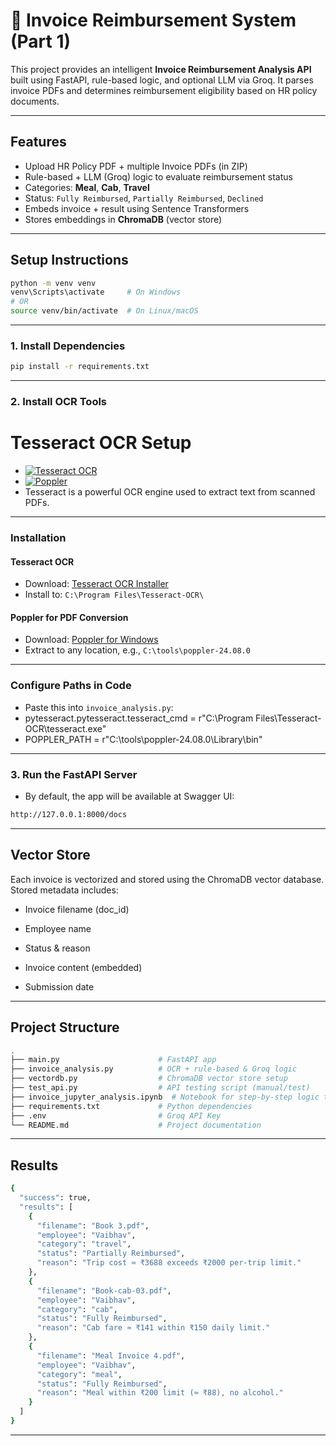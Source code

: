# 📄 Invoice Reimbursement System (Part 1)

This project provides an intelligent **Invoice Reimbursement Analysis API** built using FastAPI, rule-based logic, and optional LLM via Groq. It parses invoice PDFs and determines reimbursement eligibility based on HR policy documents.

---

## Features

- Upload HR Policy PDF + multiple Invoice PDFs (in ZIP)
- Rule-based + LLM (Groq) logic to evaluate reimbursement status
- Categories: **Meal**, **Cab**, **Travel**
- Status: `Fully Reimbursed`, `Partially Reimbursed`, `Declined`
- Embeds invoice + result using Sentence Transformers
- Stores embeddings in **ChromaDB** (vector store)

---

## Setup Instructions

```bash
python -m venv venv
venv\Scripts\activate     # On Windows
# OR
source venv/bin/activate  # On Linux/macOS
```
---
### 1. Install Dependencies

```bash
pip install -r requirements.txt
```
---

### 2. Install OCR Tools

# Tesseract OCR Setup


- [![Tesseract OCR](https://img.shields.io/badge/OCR-Tesseract-blue)](https://github.com/tesseract-ocr/tesseract)
- [![Poppler](https://img.shields.io/badge/PDF-Poppler-brightgreen)](https://github.com/oschwartz10612/poppler-windows)
- Tesseract is a powerful OCR engine used to extract text from scanned PDFs.
  
---

### Installation

#### Tesseract OCR


- Download: [Tesseract OCR Installer](https://github.com/UB-Mannheim/tesseract/wiki)
- Install to: `C:\Program Files\Tesseract-OCR\`

#### Poppler for PDF Conversion


- Download: [Poppler for Windows](https://github.com/oschwartz10612/poppler-windows/releases/)
- Extract to any location, e.g., `C:\tools\poppler-24.08.0`

---

### Configure Paths in Code

- Paste this into `invoice_analysis.py`:
- pytesseract.pytesseract.tesseract_cmd = r"C:\\Program Files\\Tesseract-OCR\\tesseract.exe"
- POPPLER_PATH = r"C:\\tools\\poppler-24.08.0\\Library\\bin"

---
### 3. Run the FastAPI Server

- By default, the app will be available at Swagger UI:
```bash
http://127.0.0.1:8000/docs 
```
---

## Vector Store

Each invoice is vectorized and stored using the ChromaDB vector database.
Stored metadata includes:

- Invoice filename (doc_id)

- Employee name

- Status & reason

- Invoice content (embedded)

- Submission date

---

## Project Structure
```bash
.
├── main.py                      # FastAPI app
├── invoice_analysis.py          # OCR + rule-based & Groq logic
├── vectordb.py                  # ChromaDB vector store setup
├── test_api.py                  # API testing script (manual/test)
├── invoice_jupyter_analysis.ipynb  # Notebook for step-by-step logic tests
├── requirements.txt             # Python dependencies
├── .env                         # Groq API Key
└── README.md                    # Project documentation
```
---

##  Results

```bash
{
  "success": true,
  "results": [
    {
      "filename": "Book 3.pdf",
      "employee": "Vaibhav",
      "category": "travel",
      "status": "Partially Reimbursed",
      "reason": "Trip cost ≈ ₹3688 exceeds ₹2000 per‑trip limit."
    },
    {
      "filename": "Book-cab-03.pdf",
      "employee": "Vaibhav",
      "category": "cab",
      "status": "Fully Reimbursed",
      "reason": "Cab fare ≈ ₹141 within ₹150 daily limit."
    },
    {
      "filename": "Meal Invoice 4.pdf",
      "employee": "Vaibhav",
      "category": "meal",
      "status": "Fully Reimbursed",
      "reason": "Meal within ₹200 limit (≈ ₹88), no alcohol."
    }
  ]
}
```
---
